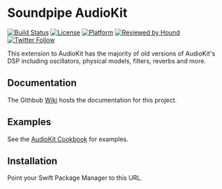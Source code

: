 # Soundpipe AudioKit

[![Build Status](https://github.com/AudioKit/SoundpipeAudioKit/workflows/CI/badge.svg)](https://github.com/AudioKit/SoundpipeAudioKit/actions?query=workflow%3ACI)
[![License](https://img.shields.io/github/license/AudioKit/SoundpipeAudioKit)](https://github.com/AudioKit/SoundpipeAudioKit/blob/main/LICENSE)
[![Platform](https://img.shields.io/cocoapods/p/AudioKit)](https://github.com/AudioKit/AudioKit/wiki)
[![Reviewed by Hound](https://img.shields.io/badge/Reviewed_by-Hound-8E64B0.svg)](https://houndci.com)
[![Twitter Follow](https://img.shields.io/twitter/follow/AudioKitPro.svg?style=social)](https://twitter.com/AudioKitPro)

This extension to AudioKit has the majority of old versions of AudioKit's DSP including oscillators, physical models, filters, reverbs and more.

## Documentation

The Githbub [Wiki](https://github.com/AudioKit/SoundpipeAudioKit/wiki) hosts the documentation for this project.

## Examples

See the [AudioKit Cookbook](https://github.com/AudioKit/Cookbook/) for examples.

## Installation

Point your Swift Package Manager to this URL.
